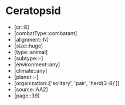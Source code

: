 
# Ceratopsid

- [cr::8]
- [combatType::combatant]
- [alignment::N]
- [size::huge]
- [type::animal]
- [subtype::-]
- [environment::any]
- [climate::any]
- [planet::-]
- [organization::['solitary', 'pair', 'herd(3-8)']]
- [source::AA2]
- [page::39]
